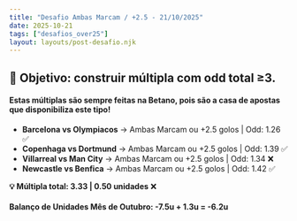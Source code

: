 ```yaml
---
title: "Desafio Ambas Marcam / +2.5 - 21/10/2025"
date: 2025-10-21
tags: ["desafios_over25"]
layout: layouts/post-desafio.njk
---
```


## 🎯 Objetivo: construir múltipla com odd total ≥3.

#### Estas múltiplas são sempre feitas na Betano, pois são a casa de apostas que disponibiliza este tipo!

- **Barcelona vs Olympiacos** → Ambas Marcam ou +2.5 golos | Odd: 1.26 ✅
- **Copenhaga vs Dortmund** → Ambas Marcam ou +2.5 golos | Odd: 1.39 ✅
- **Villarreal vs Man City** → Ambas Marcam ou +2.5 golos | Odd: 1.34 ❌
- **Newcastle vs Benfica** → Ambas Marcam ou +2.5 golos | Odd: 1.42 ✅

**💡 Múltipla total: 3.33 | 0.50 unidades** ❌

#### Balanço de Unidades Mês de Outubro: -7.5u + 1.3u = -6.2u